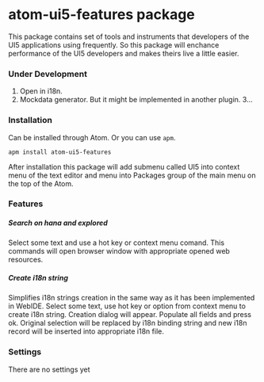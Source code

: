 # atom-ui5-features package

This package contains set of tools and instruments that developers of
the UI5 applications using frequently. So this package will enchance performance
of the UI5 developers and makes theirs live a little easier.

### Under Development
1. Open in i18n.
2. Mockdata generator. But it might be implemented in another plugin.
3...

### Installation

Can be installed through Atom.
Or you can use `apm`.

`apm install atom-ui5-features`

After installation this package will add submenu called UI5 into context menu of the text editor
and menu into Packages group of the main menu on the top of the Atom.

### Features

##### Search on hana and explored
Select some text and use a hot key or context menu comand.
This commands will open browser window with appropriate opened web resources.

##### Create i18n string
Simplifies i18n strings creation in the same way as it has been implemented in WebIDE.
Select some text, use hot key or option from context menu to create i18n string.
Creation dialog will appear. Populate all fields and press ok.
Original selection will be replaced by i18n binding string and new i18n record will be
inserted into appropriate i18n file.

### Settings
There are no settings yet
